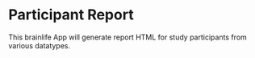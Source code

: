 # Participant Report

This brainlife App will generate report HTML for study participants from various datatypes.


